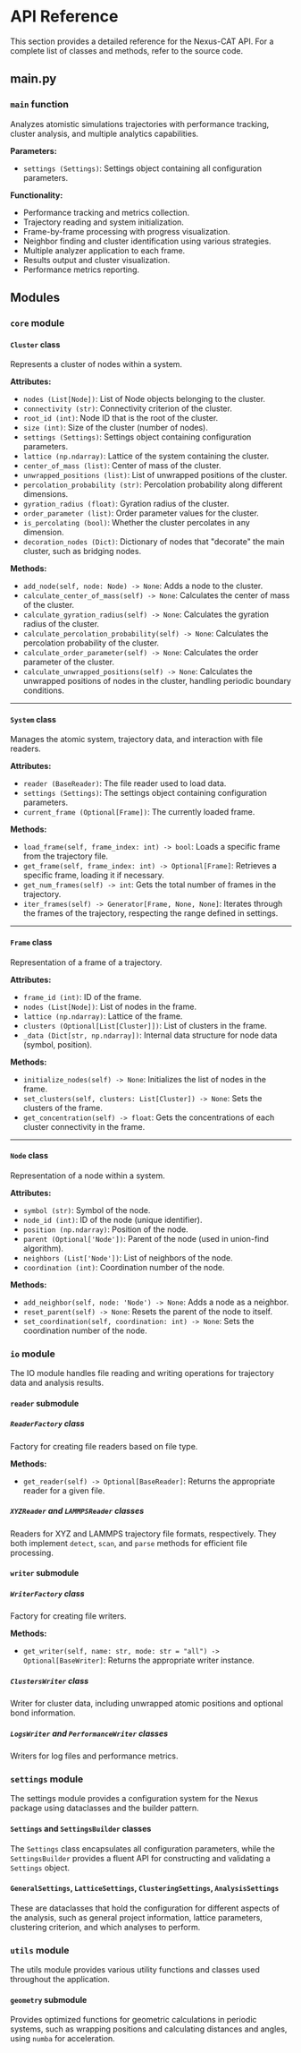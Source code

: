 API Reference
=============

This section provides a detailed reference for the Nexus-CAT API. For a complete list of classes and methods, refer to the source code.

## main.py

### `main` function

Analyzes atomistic simulations trajectories with performance tracking, cluster analysis, and multiple analytics capabilities.

**Parameters:**
- `settings (Settings)`: Settings object containing all configuration parameters.

**Functionality:**
- Performance tracking and metrics collection.
- Trajectory reading and system initialization.
- Frame-by-frame processing with progress visualization.
- Neighbor finding and cluster identification using various strategies.
- Multiple analyzer application to each frame.
- Results output and cluster visualization.
- Performance metrics reporting.

## Modules

### `core` module

#### `Cluster` class

Represents a cluster of nodes within a system.

**Attributes:**
- `nodes (List[Node])`: List of Node objects belonging to the cluster.
- `connectivity (str)`: Connectivity criterion of the cluster.
- `root_id (int)`: Node ID that is the root of the cluster.
- `size (int)`: Size of the cluster (number of nodes).
- `settings (Settings)`: Settings object containing configuration parameters.
- `lattice (np.ndarray)`: Lattice of the system containing the cluster.
- `center_of_mass (list)`: Center of mass of the cluster.
- `unwrapped_positions (list)`: List of unwrapped positions of the cluster.
- `percolation_probability (str)`: Percolation probability along different dimensions.
- `gyration_radius (float)`: Gyration radius of the cluster.
- `order_parameter (list)`: Order parameter values for the cluster.
- `is_percolating (bool)`: Whether the cluster percolates in any dimension.
- `decoration_nodes (Dict)`: Dictionary of nodes that "decorate" the main cluster, such as bridging nodes.

**Methods:**
- `add_node(self, node: Node) -> None`: Adds a node to the cluster.
- `calculate_center_of_mass(self) -> None`: Calculates the center of mass of the cluster.
- `calculate_gyration_radius(self) -> None`: Calculates the gyration radius of the cluster.
- `calculate_percolation_probability(self) -> None`: Calculates the percolation probability of the cluster.
- `calculate_order_parameter(self) -> None`: Calculates the order parameter of the cluster.
- `calculate_unwrapped_positions(self) -> None`: Calculates the unwrapped positions of nodes in the cluster, handling periodic boundary conditions.

---
#### `System` class

Manages the atomic system, trajectory data, and interaction with file readers.

**Attributes:**
- `reader (BaseReader)`: The file reader used to load data.
- `settings (Settings)`: The settings object containing configuration parameters.
- `current_frame (Optional[Frame])`: The currently loaded frame.

**Methods:**
- `load_frame(self, frame_index: int) -> bool`: Loads a specific frame from the trajectory file.
- `get_frame(self, frame_index: int) -> Optional[Frame]`: Retrieves a specific frame, loading it if necessary.
- `get_num_frames(self) -> int`: Gets the total number of frames in the trajectory.
- `iter_frames(self) -> Generator[Frame, None, None]`: Iterates through the frames of the trajectory, respecting the range defined in settings.

---
#### `Frame` class

Representation of a frame of a trajectory.

**Attributes:**
- `frame_id (int)`: ID of the frame.
- `nodes (List[Node])`: List of nodes in the frame.
- `lattice (np.ndarray)`: Lattice of the frame.
- `clusters (Optional[List[Cluster]])`: List of clusters in the frame.
- `_data (Dict[str, np.ndarray])`: Internal data structure for node data (symbol, position).

**Methods:**
- `initialize_nodes(self) -> None`: Initializes the list of nodes in the frame.
- `set_clusters(self, clusters: List[Cluster]) -> None`: Sets the clusters of the frame.
- `get_concentration(self) -> float`: Gets the concentrations of each cluster connectivity in the frame.

---
#### `Node` class

Representation of a node within a system.

**Attributes:**
- `symbol (str)`: Symbol of the node.
- `node_id (int)`: ID of the node (unique identifier).
- `position (np.ndarray)`: Position of the node.
- `parent (Optional['Node'])`: Parent of the node (used in union-find algorithm).
- `neighbors (List['Node'])`: List of neighbors of the node.
- `coordination (int)`: Coordination number of the node.

**Methods:**
- `add_neighbor(self, node: 'Node') -> None`: Adds a node as a neighbor.
- `reset_parent(self) -> None`: Resets the parent of the node to itself.
- `set_coordination(self, coordination: int) -> None`: Sets the coordination number of the node.

### `io` module

The IO module handles file reading and writing operations for trajectory data and analysis results.

#### `reader` submodule

##### `ReaderFactory` class

Factory for creating file readers based on file type.

**Methods:**
- `get_reader(self) -> Optional[BaseReader]`: Returns the appropriate reader for a given file.

##### `XYZReader` and `LAMMPSReader` classes

Readers for XYZ and LAMMPS trajectory file formats, respectively. They both implement `detect`, `scan`, and `parse` methods for efficient file processing.

#### `writer` submodule

##### `WriterFactory` class

Factory for creating file writers.

**Methods:**
- `get_writer(self, name: str, mode: str = "all") -> Optional[BaseWriter]`: Returns the appropriate writer instance.

##### `ClustersWriter` class

Writer for cluster data, including unwrapped atomic positions and optional bond information.

##### `LogsWriter` and `PerformanceWriter` classes

Writers for log files and performance metrics.

### `settings` module

The settings module provides a configuration system for the Nexus package using dataclasses and the builder pattern.

#### `Settings` and `SettingsBuilder` classes

The `Settings` class encapsulates all configuration parameters, while the `SettingsBuilder` provides a fluent API for constructing and validating a `Settings` object.

#### `GeneralSettings`, `LatticeSettings`, `ClusteringSettings`, `AnalysisSettings`

These are dataclasses that hold the configuration for different aspects of the analysis, such as general project information, lattice parameters, clustering criterion, and which analyses to perform.

### `utils` module

The utils module provides various utility functions and classes used throughout the application.

#### `geometry` submodule

Provides optimized functions for geometric calculations in periodic systems, such as wrapping positions and calculating distances and angles, using `numba` for acceleration.